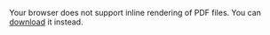 <object data="documents/cv.pdf" type="application/pdf" width="100%" height="100%">
  <p>Your browser does not support inline rendering of PDF files.  
     You can <a href="documents/cv.pdf">download</a> it instead.</p>
</object>
